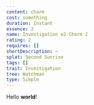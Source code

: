 ```yaml
---
content: charm
cost: something
duration: Instant
essence: 2
name: Investigation e2 Charm 2
rating: 2
requires: []
shortDescription: ~
splat: Second Sunrise
tags: []
trait: Investigation
tree: Watchman
type: Simple
---
```


Hello **world**!
